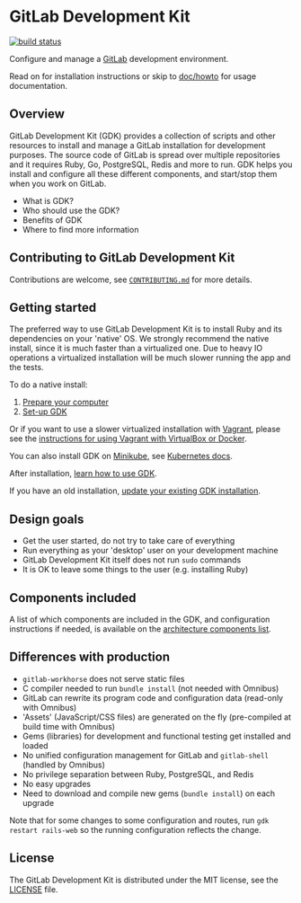 # GitLab Development Kit

[![build status](https://gitlab.com/gitlab-org/gitlab-development-kit/badges/master/pipeline.svg)](https://gitlab.com/gitlab-org/gitlab-development-kit/pipelines)

Configure and manage a [GitLab](https://about.gitlab.com) development
environment.

Read on for installation instructions or skip to
[doc/howto](doc/howto/README.md) for usage documentation.

## Overview

GitLab Development Kit (GDK) provides a collection of scripts and
other resources to install and manage a GitLab installation for
development purposes. The source code of GitLab is spread over
multiple repositories and it requires Ruby, Go, PostgreSQL, Redis
and more to run. GDK helps you install and configure all these
different components, and start/stop them when you work on GitLab.

* What is GDK?
* Who should use the GDK?
* Benefits of GDK
* Where to find more information

## Contributing to GitLab Development Kit

Contributions are welcome, see [`CONTRIBUTING.md`](CONTRIBUTING.md)
for more details.

## Getting started

The preferred way to use GitLab Development Kit is to install Ruby and its
dependencies on your 'native' OS. We strongly recommend the native install,
since it is much faster than a virtualized one. Due to heavy IO operations a
virtualized installation will be much slower running the app and the tests.

To do a native install:

1. [Prepare your computer](doc/prepare.md)
1. [Set-up GDK](doc/set-up-gdk.md)

Or if you want to use a slower virtualized installation with [Vagrant](https://www.vagrantup.com/),
please see the [instructions for using Vagrant with VirtualBox or Docker](doc/vagrant.md).

You can also install GDK on [Minikube](https://github.com/kubernetes/minikube),
see [Kubernetes docs](doc/kubernetes.md).

After installation, [learn how to use GDK](doc/howto/README.md).

If you have an old installation, [update your existing GDK installation](doc/update-gdk.md).

## Design goals

- Get the user started, do not try to take care of everything
- Run everything as your 'desktop' user on your development machine
- GitLab Development Kit itself does not run `sudo` commands
- It is OK to leave some things to the user (e.g. installing Ruby)

## Components included

A list of which components are included in the GDK, and configuration instructions if needed,
is available on the [architecture components list](https://docs.gitlab.com/ee/development/architecture.html#component-list).

## Differences with production

- `gitlab-workhorse` does not serve static files
- C compiler needed to run `bundle install` (not needed with Omnibus)
- GitLab can rewrite its program code and configuration data (read-only with
  Omnibus)
- 'Assets' (JavaScript/CSS files) are generated on the fly (pre-compiled at
  build time with Omnibus)
- Gems (libraries) for development and functional testing get installed and
  loaded
- No unified configuration management for GitLab and `gitlab-shell`
  (handled by Omnibus)
- No privilege separation between Ruby, PostgreSQL, and Redis
- No easy upgrades
- Need to download and compile new gems (`bundle install`) on each upgrade

Note that for some changes to some configuration and routes, run
`gdk restart rails-web` so the running configuration reflects the change.

## License

The GitLab Development Kit is distributed under the MIT license,
see the [LICENSE](LICENSE) file.
